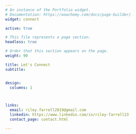 ```yaml
---
# An instance of the Portfolio widget.
# Documentation: https://wowchemy.com/docs/page-builder/
widget: connect

active: true

# This file represents a page section.
headless: true

# Order that this section appears on the page.
weight: 90

title: Let's Connect
subtitle:


design:
  columns: 1



links:
  email: riley.farrell2019@gmail.com
  linkedin: https://www.linkedin.com/in/riley-farrell23
  contact_page: contact.html

---
```



